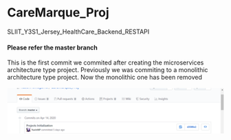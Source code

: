 # CareMarque_Proj
SLIIT_Y3S1_Jersey_HealthCare_Backend_RESTAPI </br>
#### Please refer the master branch

This is the first commit we commited after creating the microservices architecture type project. Previously we was commiting to a monolithic architecture type project. Now the monolithic one has been removed </br></br>
![This is the first commit we commited after creating the microservices architecture type project. Previously we was commiting to a monolithic architecture type project. Now the monolithic one has been removed](https://github.com/KasunHewagama/CareMarque_Proj/blob/master/Images/ReadMe%20Image.png)
